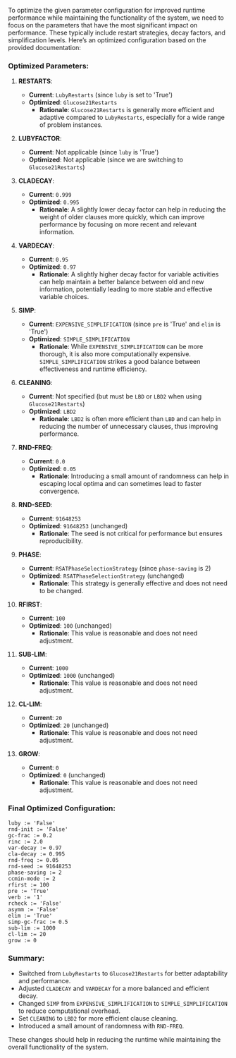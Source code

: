 To optimize the given parameter configuration for improved runtime performance while maintaining the functionality of the system, we need to focus on the parameters that have the most significant impact on performance. These typically include restart strategies, decay factors, and simplification levels. Here’s an optimized configuration based on the provided documentation:

### Optimized Parameters:

1. **RESTARTS**:
   - **Current**: `LubyRestarts` (since `luby` is set to 'True')
   - **Optimized**: `Glucose21Restarts`
     - **Rationale**: `Glucose21Restarts` is generally more efficient and adaptive compared to `LubyRestarts`, especially for a wide range of problem instances.

2. **LUBYFACTOR**:
   - **Current**: Not applicable (since `luby` is 'True')
   - **Optimized**: Not applicable (since we are switching to `Glucose21Restarts`)

3. **CLADECAY**:
   - **Current**: `0.999`
   - **Optimized**: `0.995`
     - **Rationale**: A slightly lower decay factor can help in reducing the weight of older clauses more quickly, which can improve performance by focusing on more recent and relevant information.

4. **VARDECAY**:
   - **Current**: `0.95`
   - **Optimized**: `0.97`
     - **Rationale**: A slightly higher decay factor for variable activities can help maintain a better balance between old and new information, potentially leading to more stable and effective variable choices.

5. **SIMP**:
   - **Current**: `EXPENSIVE_SIMPLIFICATION` (since `pre` is 'True' and `elim` is 'True')
   - **Optimized**: `SIMPLE_SIMPLIFICATION`
     - **Rationale**: While `EXPENSIVE_SIMPLIFICATION` can be more thorough, it is also more computationally expensive. `SIMPLE_SIMPLIFICATION` strikes a good balance between effectiveness and runtime efficiency.

6. **CLEANING**:
   - **Current**: Not specified (but must be `LBD` or `LBD2` when using `Glucose21Restarts`)
   - **Optimized**: `LBD2`
     - **Rationale**: `LBD2` is often more efficient than `LBD` and can help in reducing the number of unnecessary clauses, thus improving performance.

7. **RND-FREQ**:
   - **Current**: `0.0`
   - **Optimized**: `0.05`
     - **Rationale**: Introducing a small amount of randomness can help in escaping local optima and can sometimes lead to faster convergence.

8. **RND-SEED**:
   - **Current**: `91648253`
   - **Optimized**: `91648253` (unchanged)
     - **Rationale**: The seed is not critical for performance but ensures reproducibility.

9. **PHASE**:
   - **Current**: `RSATPhaseSelectionStrategy` (since `phase-saving` is 2)
   - **Optimized**: `RSATPhaseSelectionStrategy` (unchanged)
     - **Rationale**: This strategy is generally effective and does not need to be changed.

10. **RFIRST**:
    - **Current**: `100`
    - **Optimized**: `100` (unchanged)
      - **Rationale**: This value is reasonable and does not need adjustment.

11. **SUB-LIM**:
    - **Current**: `1000`
    - **Optimized**: `1000` (unchanged)
      - **Rationale**: This value is reasonable and does not need adjustment.

12. **CL-LIM**:
    - **Current**: `20`
    - **Optimized**: `20` (unchanged)
      - **Rationale**: This value is reasonable and does not need adjustment.

13. **GROW**:
    - **Current**: `0`
    - **Optimized**: `0` (unchanged)
      - **Rationale**: This value is reasonable and does not need adjustment.

### Final Optimized Configuration:

```plaintext
luby := 'False'
rnd-init := 'False'
gc-frac := 0.2
rinc := 2.0
var-decay := 0.97
cla-decay := 0.995
rnd-freq := 0.05
rnd-seed := 91648253
phase-saving := 2
ccmin-mode := 2
rfirst := 100
pre := 'True'
verb := '1'
rcheck := 'False'
asymm := 'False'
elim := 'True'
simp-gc-frac := 0.5
sub-lim := 1000
cl-lim := 20
grow := 0
```

### Summary:
- Switched from `LubyRestarts` to `Glucose21Restarts` for better adaptability and performance.
- Adjusted `CLADECAY` and `VARDECAY` for a more balanced and efficient decay.
- Changed `SIMP` from `EXPENSIVE_SIMPLIFICATION` to `SIMPLE_SIMPLIFICATION` to reduce computational overhead.
- Set `CLEANING` to `LBD2` for more efficient clause cleaning.
- Introduced a small amount of randomness with `RND-FREQ`.

These changes should help in reducing the runtime while maintaining the overall functionality of the system.